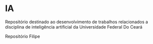 # IA

Repositório destinado ao desenvolvimento de trabalhos relacionados a disciplina de inteligência artificial da Universidade Federal Do Ceará

Repositório Filipe
